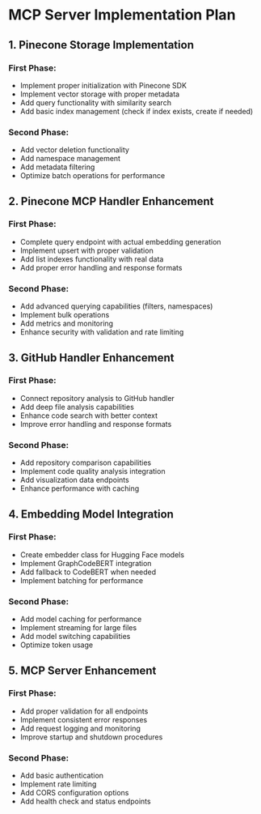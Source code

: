 # MCP Server Implementation Plan

## 1. Pinecone Storage Implementation

### First Phase:
- Implement proper initialization with Pinecone SDK
- Implement vector storage with proper metadata
- Add query functionality with similarity search
- Add basic index management (check if index exists, create if needed)

### Second Phase:
- Add vector deletion functionality
- Add namespace management
- Add metadata filtering
- Optimize batch operations for performance

## 2. Pinecone MCP Handler Enhancement

### First Phase:
- Complete query endpoint with actual embedding generation
- Implement upsert with proper validation
- Add list indexes functionality with real data
- Add proper error handling and response formats

### Second Phase:
- Add advanced querying capabilities (filters, namespaces)
- Implement bulk operations
- Add metrics and monitoring
- Enhance security with validation and rate limiting

## 3. GitHub Handler Enhancement

### First Phase:
- Connect repository analysis to GitHub handler
- Add deep file analysis capabilities
- Enhance code search with better context
- Improve error handling and response formats

### Second Phase:
- Add repository comparison capabilities
- Implement code quality analysis integration
- Add visualization data endpoints
- Enhance performance with caching

## 4. Embedding Model Integration

### First Phase:
- Create embedder class for Hugging Face models
- Implement GraphCodeBERT integration
- Add fallback to CodeBERT when needed
- Implement batching for performance

### Second Phase:
- Add model caching for performance
- Implement streaming for large files
- Add model switching capabilities
- Optimize token usage

## 5. MCP Server Enhancement

### First Phase:
- Add proper validation for all endpoints
- Implement consistent error responses
- Add request logging and monitoring
- Improve startup and shutdown procedures

### Second Phase:
- Add basic authentication
- Implement rate limiting
- Add CORS configuration options
- Add health check and status endpoints

